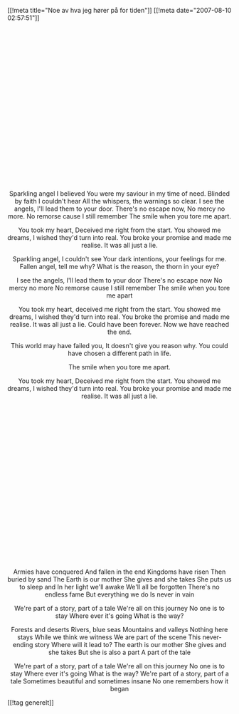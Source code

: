 [[!meta  title="Noe av hva jeg hører på for tiden"]]
[[!meta  date="2007-08-10 02:57:51"]]
<div align="center"><object width="425" height="350"><param name="movie" value="http://www.youtube.com/v/S4rrCGI2cYQ"></param><param name="wmode" value="transparent"></param><embed src="http://www.youtube.com/v/S4rrCGI2cYQ" type="application/x-shockwave-flash" wmode="transparent" width="425" height="350"></embed></object>

Sparkling angel I believed
You were my saviour in my time of need.
Blinded by faith I couldn't hear
All the whispers, the warnings so clear.
I see the angels,
I'll lead them to your door.
There's no escape now,
No mercy no more.
No remorse cause I still remember
The smile when you tore me apart.

You took my heart,
Deceived me right from the start.
You showed me dreams,
I wished they'd turn into real.
You broke your promise and made me realise.
It was all just a lie.

Sparkling angel, I couldn't see
Your dark intentions, your feelings for me.
Fallen angel, tell me why?
What is the reason, the thorn in your eye?

I see the angels,
I'll lead them to your door
There's no escape now
No mercy no more
No remorse cause I still remember
The smile when you tore me apart

You took my heart,
deceived me right from the start.
You showed me dreams,
I wished they'd turn into real.
You broke the promise and made me realise.
It was all just a lie.
Could have been forever.
Now we have reached the end.

This world may have failed you,
It doesn't give you reason why.
You could have chosen a different path in life.

The smile when you tore me apart.

You took my heart,
Deceived me right from the start.
You showed me dreams,
I wished they'd turn into real.
You broke your promise and made me realise.
It was all just a lie.

<object width="425" height="350"><param name="movie" value="http://www.youtube.com/v/UrnCdEPrGKQ"></param><param name="wmode" value="transparent"></param><embed src="http://www.youtube.com/v/UrnCdEPrGKQ" type="application/x-shockwave-flash" wmode="transparent" width="425" height="350"></embed></object>

Armies have conquered
And fallen in the end
Kingdoms have risen
Then buried by sand
The Earth is our mother
She gives and she takes
She puts us to sleep and
In her light we'll awake
We'll all be forgotten
There's no endless fame
But everything we do
Is never in vain

We're part of a story, part of a tale
We're all on this journey
No one is to stay
Where ever it's going
What is the way?

Forests and deserts
Rivers, blue seas
Mountains and valleys
Nothing here stays
While we think we witness
We are part of the scene
This never-ending story
Where will it lead to?
The earth is our mother
She gives and she takes
But she is also a part
A part of the tale

We're part of a story, part of a tale
We're all on this journey
No one is to stay
Where ever it's going
What is the way?
We're part of a story, part of a tale
Sometimes beautiful and sometimes insane
No one remembers how it began</div>

[[!tag  generelt]]